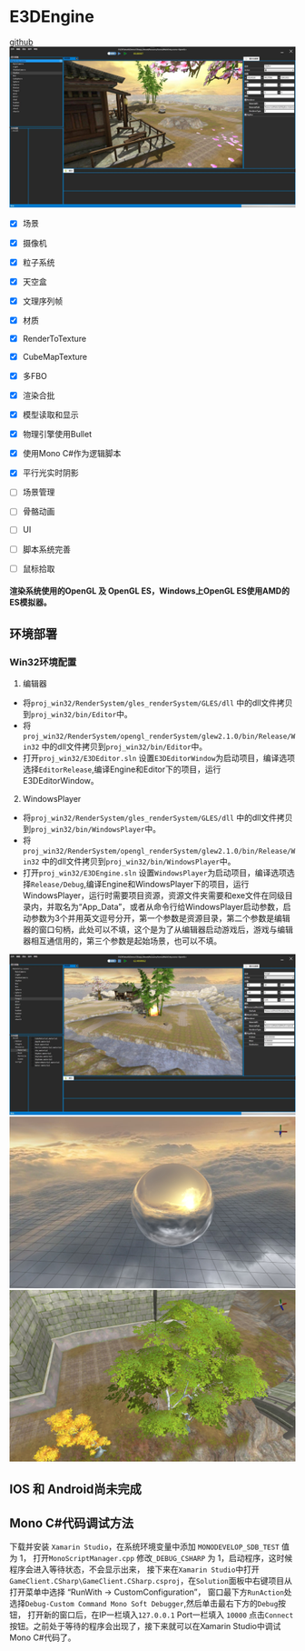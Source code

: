 # E3DEngine
[github](https://github.com/panqingyun/E3D-Engine)
![](./ScreenShot/Editor1.jpg)
- [x] 场景
- [x] 摄像机
- [x] 粒子系统
- [x] 天空盒
- [x] 文理序列帧
- [x] 材质
- [x] RenderToTexture
- [x] CubeMapTexture
- [x] 多FBO
- [x] 渲染合批
- [x] 模型读取和显示
- [x] 物理引擎使用Bullet
- [x] 使用Mono C#作为逻辑脚本
- [x] 平行光实时阴影

- [ ] 场景管理
- [ ] 骨骼动画
- [ ] UI
- [ ] 脚本系统完善
- [ ] 鼠标拾取

#### 渲染系统使用的OpenGL 及 OpenGL ES，Windows上OpenGL ES使用AMD的ES模拟器。

## 环境部署

### Win32环境配置
1. 编辑器
- 将``proj_win32/RenderSystem/gles_renderSystem/GLES/dll`` 中的dll文件拷贝到``proj_win32/bin/Editor``中。 
-  将``proj_win32/RenderSystem/opengl_renderSystem/glew2.1.0/bin/Release/Win32`` 中的dll文件拷贝到``proj_win32/bin/Editor``中。 
- 打开``proj_win32/E3DEditor.sln`` 设置``E3DEditorWindow``为启动项目，编译选项选择``EditorRelease``,编译Engine和Editor下的项目，运行E3DEditorWindow。
2. WindowsPlayer
- 将``proj_win32/RenderSystem/gles_renderSystem/GLES/dll`` 中的dll文件拷贝到``proj_win32/bin/WindowsPlayer``中。
-  将``proj_win32/RenderSystem/opengl_renderSystem/glew2.1.0/bin/Release/Win32`` 中的dll文件拷贝到``proj_win32/bin/WindowsPlayer``中。 
- 打开``proj_win32/E3DEngine.sln`` 设置``WindowsPlayer``为启动项目，编译选项选择``Release/Debug``,编译Engine和WindowsPlayer下的项目，运行WindowsPlayer，运行时需要项目资源，资源文件夹需要和exe文件在同级目录内，并取名为“App_Data”，或者从命令行给WindowsPlayer启动参数，启动参数为3个并用英文逗号分开，第一个参数是资源目录，第二个参数是编辑器的窗口句柄，此处可以不填，这个是为了从编辑器启动游戏后，游戏与编辑器相互通信用的，第三个参数是起始场景，也可以不填。

![](./ScreenShot/Editor2.jpg)
![](./ScreenShot/CubTexture.png)
![](./ScreenShot/tree.png)
## IOS 和 Android尚未完成

## Mono C#代码调试方法
下载并安装 ``Xamarin Studio``，在系统环境变量中添加 ``MONODEVELOP_SDB_TEST`` 值为 1，
打开``MonoScriptManager.cpp`` 修改``_DEBUG_CSHARP`` 为 1，启动程序，这时候程序会进入等待状态，不会显示出来， 
接下来在``Xamarin Studio``中打开``GameClient.CSharp\GameClient.CSharp.csproj``，在``Solution``面板中右键项目从打开菜单中选择 “RunWith -> CustomConfiguration”，
窗口最下方``RunAction``处选择``Debug-Custom Command Mono Soft Debugger``,然后单击最右下方的``Debug``按钮，
打开新的窗口后，在IP一栏填入``127.0.0.1`` Port一栏填入 ``10000`` 点击``Connect``按钮。之前处于等待的程序会出现了，接下来就可以在Xamarin Studio中调试Mono C#代码了。
